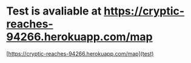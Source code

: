 # Test is avaliable at https://cryptic-reaches-94266.herokuapp.com/map

[https://cryptic-reaches-94266.herokuapp.com/map](test)
